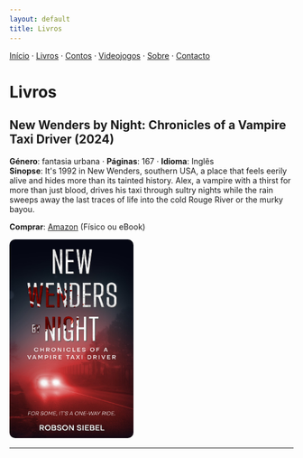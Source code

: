 ```yaml
---
layout: default
title: Livros
---
```

[Início](index.md) · [Livros](livros.md) · [Contos](contos.md) · [Videojogos](videojogos.md) · [Sobre](sobre.md) · [Contacto](contacto.md)

# Livros

## New Wenders by Night: Chronicles of a Vampire Taxi Driver (2024)
**Género**: fantasia urbana · **Páginas**: 167 · **Idioma**: Inglês  
**Sinopse**: It's 1992 in New Wenders, southern USA, a place that feels eerily alive and hides more than its tainted history. Alex, a vampire with a thirst for more than just blood, drives his taxi through sultry nights while the rain sweeps away the last traces of life into the cold Rouge River or the murky bayou.

**Comprar**: [Amazon](https://www.amazon.com/New-Wenders-Night-Chronicles-Vampire-ebook/dp/B0DJKZDL8Y) (Físico ou eBook)

<img src="/assets/img/new_wenders_cover.jpg"
     alt='Capa de "Meu Livro"'
     style="width:220px; height:auto; border-radius:10px;">

---

